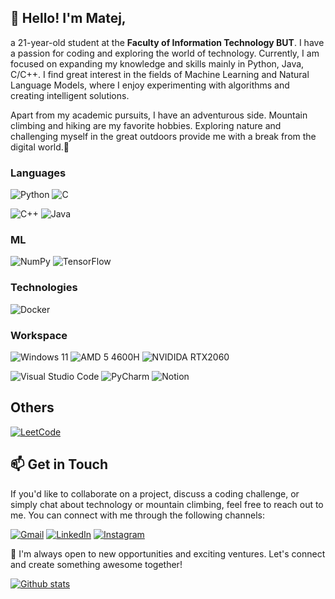 
## 👋 Hello! I'm Matej,
a 21-year-old student at the **Faculty of Information Technology BUT**. I have a passion for coding and exploring the world of technology. Currently, I am focused on expanding my knowledge and skills mainly in Python, Java, C/C++. I find great interest in the fields of Machine Learning and Natural Language Models, where I enjoy experimenting with algorithms and creating intelligent solutions.

Apart from my academic pursuits, I have an adventurous side. Mountain climbing and hiking are my favorite hobbies. Exploring nature and challenging myself in the great outdoors provide me with a break from the digital world.🌱</p>

### Languages
![Python](https://img.shields.io/badge/Python-Experienced-00599C?style=for-the-badge&logo=python&logoColor=white)
![C](https://img.shields.io/badge/C-Experienced-00599C?style=for-the-badge&logo=c&logoColor=white)

![C++](https://img.shields.io/badge/C%2B%2B-Intermediate-%23ED8B00?style=for-the-badge&logo=c%2B%2B&logoColor=white)
![Java](https://img.shields.io/badge/java-Intermediate-%23ED8B00.svg?style=for-the-badge&logo=openjdk&logoColor=white)
<!-- ![HTML](https://img.shields.io/badge/HTML-239120?style=for-the-badge&logo=html5&logoColor=white)
![CSS](https://img.shields.io/badge/HTML-239120?style=for-the-badge&logo=html5&logoColor=white)
![JavaScript](https://img.shields.io/badge/JavaScript-F7DF1E?style=for-the-badge&logo=JavaScript&logoColor=white) -->

### ML
![NumPy](https://img.shields.io/badge/numpy-%23013243.svg?style=for-the-badge&logo=numpy&logoColor=white)
![TensorFlow](https://img.shields.io/badge/TensorFlow-%23FF6F00.svg?style=for-the-badge&logo=TensorFlow&logoColor=white)

### Technologies
![Docker](https://img.shields.io/badge/docker-%230db7ed.svg?style=for-the-badge&logo=docker&logoColor=white)


### Workspace
![Windows 11](https://img.shields.io/badge/Windows%2011-%230079d5.svg?style=for-the-badge&logo=Windows%2011&logoColor=white)
![AMD 5 4600H](https://img.shields.io/badge/AMD-Ryzen_5_4600H-ED1C24?style=for-the-badge&logo=amd&logoColor=white)
![NVIDIDA RTX2060](https://img.shields.io/badge/NVIDIA-RTX2060-76B900?style=for-the-badge&logo=nvidia&logoColor=white)

![Visual Studio Code](https://img.shields.io/badge/Visual%20Studio%20Code-0078d7.svg?style=for-the-badge&logo=visual-studio-code&logoColor=white)
![PyCharm](https://img.shields.io/badge/pycharm-143?style=for-the-badge&logo=pycharm&logoColor=black&color=black&labelColor=green)
![Notion](https://img.shields.io/badge/Notion-%23000000.svg?style=for-the-badge&logo=notion&logoColor=white)

## Others
[![LeetCode](https://img.shields.io/badge/LeetCode-000000?style=for-the-badge&logo=LeetCode&logoColor=#d16c06)](https://leetcode.com/Matej-V/)

## 📫 Get in Touch

If you'd like to collaborate on a project, discuss a coding challenge, or simply chat about technology or mountain climbing, feel free to reach out to me. You can connect with me through the following channels:

[![Gmail](https://img.shields.io/badge/Gmail-D14836?style=for-the-badge&logo=gmail&logoColor=white)](mailto:matej@.vadovic@gmail.com)
[![LinkedIn](https://img.shields.io/badge/linkedin-%230077B5.svg?style=for-the-badge&logo=linkedin&logoColor=white)](https://www.linkedin.com/in/matej-vadovi%C4%8D-840517269/)
[![Instagram](https://img.shields.io/badge/Instagram-%23E4405F.svg?style=for-the-badge&logo=Instagram&logoColor=white)](https://www.instagram.com/matej.vadovic/)

🔭 I'm always open to new opportunities and exciting ventures. Let's connect and create something awesome together!


[![Github stats](https://github-readme-stats.vercel.app/api?username=Matej-V)](https://github.com/Matej-V)





